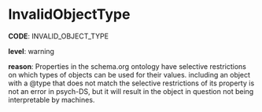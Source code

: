 # InvalidObjectType

**CODE**: INVALID_OBJECT_TYPE

**level**: warning

**reason**: Properties in the schema.org ontology have selective restrictions on which types of objects can be used for their values. including an object with a @type that does not match the selective restrictions of its property is not an error in psych-DS, but it will result in the object in question not being interpretable by machines.